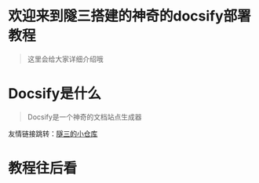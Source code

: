 # 欢迎来到隧三搭建的神奇的docsify部署教程

> 这里会给大家详细介绍哦


# Docsify是什么

> Docsify是一个神奇的文档站点生成器

友情链接跳转：[隧三的小仓库](https://suidaosan.icu)

# 教程往后看
